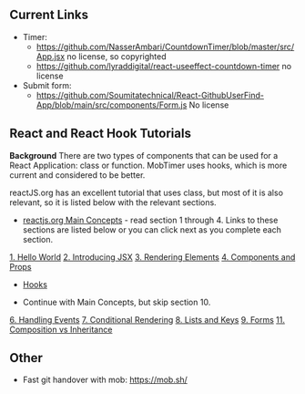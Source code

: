 ## Current Links

- Timer:
  - https://github.com/NasserAmbari/CountdownTimer/blob/master/src/App.jsx no license, so copyrighted
  - https://github.com/lyraddigital/react-useeffect-countdown-timer no license
- Submit form:
  - https://github.com/Soumitatechnical/React-GithubUserFind-App/blob/main/src/components/Form.js No license

## React and React Hook Tutorials

**Background**
There are two types of components that can be used for a React Application: class or function.
MobTimer uses hooks, which is more current and considered to be better.

reactJS.org has an excellent tutorial that uses class, but most of it is also relevant, so it is listed below with the relevant sections.

- [reactjs.org Main Concepts](https://reactjs.org/docs/hello-world.html) - read section 1 through 4. Links to these sections are listed below or you can click next as you complete each section.

[1. Hello World](https://reactjs.org/docs/hello-world.html)
[2. Introducing JSX](https://reactjs.org/docs/introducing-jsx.html)
[3. Rendering Elements](https://reactjs.org/docs/rendering-elements.html)
[4. Components and Props](https://reactjs.org/docs/components-and-props.html)

- [Hooks](https://reactjs.org/docs/hooks-state.html)

- Continue with Main Concepts, but skip section 10.

[6. Handling Events](https://reactjs.org/docs/handling-events.html)
[7. Conditional Rendering](https://reactjs.org/docs/conditional-rendering.html)
[8. Lists and Keys](https://reactjs.org/docs/lists-and-keys.html)
[9. Forms](https://reactjs.org/docs/forms.html)
[11. Composition vs Inheritance](https://reactjs.org/docs/composition-vs-inheritance.html)

## Other

- Fast git handover with mob: https://mob.sh/
